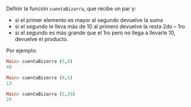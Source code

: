 Definir la función `cuentaBizarra`, que recibe un par y: 

* si el primer elemento es mayor al segundo devuelve la suma
* si el segundo le lleva más de 10 al primero devuelve la resta 2do – 1ro
* si el segundo es más grande que el 1ro pero no llega a llevarle 10, devuelve el producto. 

Por ejemplo:

```haskell
Main> cuentaBizarra (5,8) 
40 

Main> cuentaBizarra (8,5)
13

Main> cuentaBizarra (5,29)
24 
```
